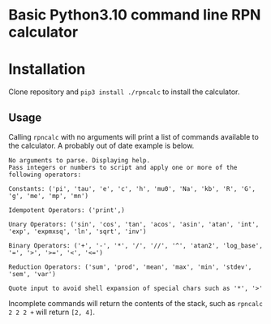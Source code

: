 # Basic Python3.10 command line RPN calculator

# Installation

Clone repository and `pip3 install ./rpncalc` to install the calculator.

## Usage
Calling `rpncalc` with no arguments will print a list of commands available to the calculator.  A probably out of date example is below.

```
No arguments to parse. Displaying help.
Pass integers or numbers to script and apply one or more of the following operators:

Constants: ('pi', 'tau', 'e', 'c', 'h', 'mu0', 'Na', 'kb', 'R', 'G', 'g', 'me', 'mp', 'mn')

Idempotent Operators: ('print',)

Unary Operators: ('sin', 'cos', 'tan', 'acos', 'asin', 'atan', 'int', 'exp', 'expmxsq', 'ln', 'sqrt', 'inv')

Binary Operators: ('+', '-', '*', '/', '//', '^', 'atan2', 'log_base', '=', '>', '>=', '<', '<=')

Reduction Operators: ('sum', 'prod', 'mean', 'max', 'min', 'stdev', 'sem', 'var')

Quote input to avoid shell expansion of special chars such as '*', '>'
```

Incomplete commands will return the contents of the stack, such as `rpncalc 2 2 2 +` will return `[2, 4]`.  
